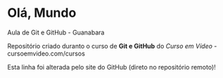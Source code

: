 # Olá, Mundo
 Aula de Git e GitHub - Guanabara

 Repositório criado duranto o curso de **Git e GitHub** do *Curso em Vídeo* - cursoemvideo.com/cursos

 Esta linha foi alterada pelo site do GitHub (direto no repositório remoto)!
